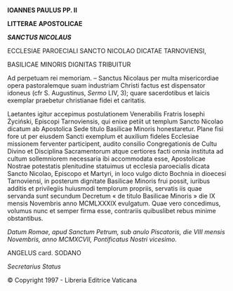 **IOANNES PAULUS PP. II**

**LITTERAE** **APOSTOLICAE**

***SANCTUS NICOLAUS***

ECCLESIAE PAROECIALI SANCTO NICOLAO DICATAE TARNOVIENSI,

BASILICAE MINORIS DIGNITAS TRIBUITUR

Ad perpetuam rei memoriam. – Sanctus Nicolaus per multa misericordiae opera pastoralemque suam industriam Christi factus est dispensator idoneus (cfr S. Augustinus, *Sermo* LIV, 3); quare sacerdotibus et laicis exemplar praebetur christianae fidei et caritatis.

Laetantes igitur accepimus postulationem Venerabilis Fratris Iosephi Życiński, Episcopi Tarnoviensis, qui enixe petiit ut templum Sancto Nicolao dicatum ab Apostolica Sede titulo Basilicae Minoris honestaretur. Plane fisi fore ut per eiusdem Sancti exemplum et auxilium fideles Ecclesiae missionem ferventer participent, audito consilio Congregationis de Cultu Divino et Disciplina Sacramentorum atque certiores facti omnia instituta ad cultum sollemniorem necessaria ibi accommodata esse, Apostolicae Nostrae potestatis plenitudine statuimus ut ecclesia paroecialis dicata Sancto Nicolao, Episcopo et Martyri, in loco vulgo dicto Bochnia in dioecesi Tarnoviensi, in posterum dignitate Basilicae Minoris frui possit, iuribus additis et privilegiis huiusmodi templorum propriis, servatis iis quae servanda sunt secundum Decretum « de titulo Basilicae Minoris » die IX mensis Novembris anno MCMLXXXIX evulgatum. Quae vero concedimus, volumus nunc et semper firma esse, contrariis quibuslibet rebus minime obstantibus.

*Datum Romae, apud Sanctum Petrum, sub anulo Piscatoris, die VIII mensis Novembris, anno MCMXCVII, Pontificatus Nostri vicesimo.*

ANGELUS card. SODANO

*Secretarius Status*

© Copyright 1997 - Libreria Editrice Vaticana